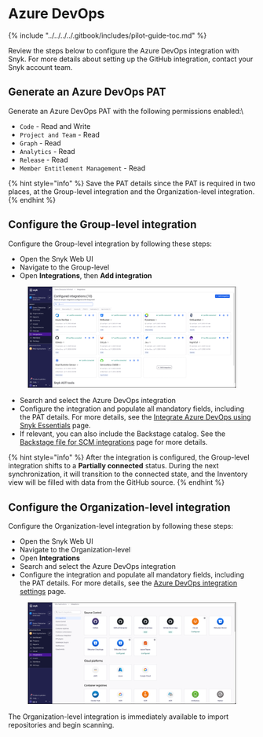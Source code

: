 # Azure DevOps

{% include "../../../../.gitbook/includes/pilot-guide-toc.md" %}

Review the steps below to configure the Azure DevOps integration with Snyk. For more details about setting up the GitHub integration, contact your Snyk account team.

## Generate an Azure DevOps PAT&#x20;

Generate an Azure DevOps PAT  with the following permissions enabled:\


* `Code` - Read and Write
* `Project and Team` - Read
* `Graph` - Read
* `Analytics` - Read
* `Release` - Read
* `Member Entitlement Management` - Read

{% hint style="info" %}
Save the PAT details since the PAT is required in two places, at the Group-level integration and the Organization-level integration.
{% endhint %}

## Configure the Group-level integration

Configure the Group-level integration by following these steps:

* Open the Snyk Web UI
* Navigate to the Group-level
* Open **Integrations**, then **Add integration**

<figure><img src="../../../../.gitbook/assets/image (33).png" alt=""><figcaption></figcaption></figure>

* Search and select the Azure DevOps integration
* Configure the integration and populate all mandatory fields, including the PAT details. For more details, see the [Integrate Azure DevOps using Snyk Essentials](../../../../scm-integrations/group-level-integrations/azure-devops-for-snyk-essentials.md#azure-devops-integrate-using-snyk-apprisk) page.
* If relevant, you can also include the Backstage catalog. See the [Backstage file for SCM integrations](../../../../scm-ide-and-ci-cd-integrations/snyk-scm-integrations/application-context-for-scm-integrations/#backstage-file-for-scm-integrations) page for more details.

{% hint style="info" %}
After the integration is configured, the Group-level integration shifts to a **Partially connected** status. During the next synchronization, it will transition to the connected state, and the Inventory view will be filled with data from the GitHub source.
{% endhint %}

## Configure the Organization-level integration

Configure the Organization-level integration by following these steps:

* Open the Snyk Web UI
* Navigate to the Organization-level
* Open **Integrations**
* Search and select the Azure DevOps integration
* Configure the integration and populate all mandatory fields, including the PAT details. For more details, see the [Azure DevOps integration settings](../../../../scm-integrations/snyk-scm-integrations/azure-repositories-tfs.md#integrate-using-the-snyk-web-ui) page.

<figure><img src="../../../../.gitbook/assets/image (30).png" alt=""><figcaption></figcaption></figure>

The Organization-level integration is immediately available to import repositories and begin scanning.
